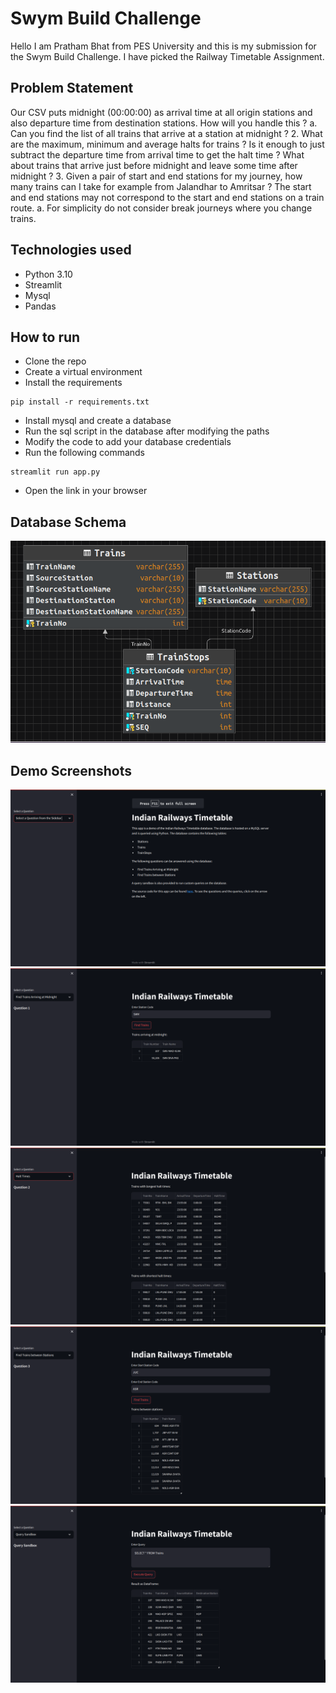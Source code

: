 # Swym Build Challenge
Hello I am Pratham Bhat from PES University and this is my submission for the Swym Build Challenge.
I have picked the Railway Timetable Assignment.

## Problem Statement
Our CSV puts midnight (00:00:00) as arrival time at all origin stations and also departure
time from destination stations. How will you handle this ?
a. Can you find the list of all trains that arrive at a station at midnight ?
2. What are the maximum, minimum and average halts for trains ? Is it enough to just
subtract the departure time from arrival time to get the halt time ? What about trains that
arrive just before midnight and leave some time after midnight ?
3. Given a pair of start and end stations for my journey, how many trains can I take for
example from Jalandhar to Amritsar ? The start and end stations may not correspond to
the start and end stations on a train route.
a. For simplicity do not consider break journeys where you change trains.

## Technologies used
- Python 3.10
- Streamlit
- Mysql
- Pandas

## How to run
- Clone the repo
- Create a virtual environment
- Install the requirements
```shell
pip install -r requirements.txt
```
- Install mysql and create a database
- Run the sql script in the database after modifying the paths
- Modify the code to add your database credentials
- Run the following commands
```shell
streamlit run app.py
```
- Open the link in your browser

## Database Schema
![img.png](images/img.png)

## Demo Screenshots

![img_1.png](images/img_1.png)
![img_2.png](images/img_2.png)
![img_3.png](images/img_3.png)
![img_4.png](images/img_4.png)
![img_5.png](images/img_5.png)
